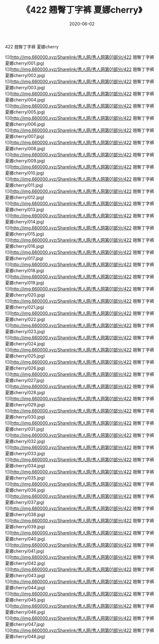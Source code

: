 ﻿---
layout: post
title:  《422 翘臀丁字裤 夏娜cherry》
date:   2020-06-02
img: http://img.660000.xyz/Sharelink/秀人网/秀人网第01部分/422 翘臀丁字裤 夏娜cherry/000.jpg
categories: [美女, 清纯, 唯美]
---

422 翘臀丁字裤 夏娜cherry

  ![](http://img.660000.xyz/Sharelink/秀人网/秀人网第01部分/422 翘臀丁字裤 夏娜cherry/001.jpg) <br> ![](http://img.660000.xyz/Sharelink/秀人网/秀人网第01部分/422 翘臀丁字裤 夏娜cherry/002.jpg) <br> ![](http://img.660000.xyz/Sharelink/秀人网/秀人网第01部分/422 翘臀丁字裤 夏娜cherry/003.jpg) <br> ![](http://img.660000.xyz/Sharelink/秀人网/秀人网第01部分/422 翘臀丁字裤 夏娜cherry/004.jpg) <br> ![](http://img.660000.xyz/Sharelink/秀人网/秀人网第01部分/422 翘臀丁字裤 夏娜cherry/005.jpg) <br> ![](http://img.660000.xyz/Sharelink/秀人网/秀人网第01部分/422 翘臀丁字裤 夏娜cherry/006.jpg) <br> ![](http://img.660000.xyz/Sharelink/秀人网/秀人网第01部分/422 翘臀丁字裤 夏娜cherry/007.jpg) <br> ![](http://img.660000.xyz/Sharelink/秀人网/秀人网第01部分/422 翘臀丁字裤 夏娜cherry/008.jpg) <br> ![](http://img.660000.xyz/Sharelink/秀人网/秀人网第01部分/422 翘臀丁字裤 夏娜cherry/009.jpg) <br> ![](http://img.660000.xyz/Sharelink/秀人网/秀人网第01部分/422 翘臀丁字裤 夏娜cherry/010.jpg) <br> ![](http://img.660000.xyz/Sharelink/秀人网/秀人网第01部分/422 翘臀丁字裤 夏娜cherry/011.jpg) <br> ![](http://img.660000.xyz/Sharelink/秀人网/秀人网第01部分/422 翘臀丁字裤 夏娜cherry/012.jpg) <br> ![](http://img.660000.xyz/Sharelink/秀人网/秀人网第01部分/422 翘臀丁字裤 夏娜cherry/013.jpg) <br> ![](http://img.660000.xyz/Sharelink/秀人网/秀人网第01部分/422 翘臀丁字裤 夏娜cherry/014.jpg) <br> ![](http://img.660000.xyz/Sharelink/秀人网/秀人网第01部分/422 翘臀丁字裤 夏娜cherry/015.jpg) <br> ![](http://img.660000.xyz/Sharelink/秀人网/秀人网第01部分/422 翘臀丁字裤 夏娜cherry/016.jpg) <br> ![](http://img.660000.xyz/Sharelink/秀人网/秀人网第01部分/422 翘臀丁字裤 夏娜cherry/017.jpg) <br> ![](http://img.660000.xyz/Sharelink/秀人网/秀人网第01部分/422 翘臀丁字裤 夏娜cherry/018.jpg) <br> ![](http://img.660000.xyz/Sharelink/秀人网/秀人网第01部分/422 翘臀丁字裤 夏娜cherry/019.jpg) <br> ![](http://img.660000.xyz/Sharelink/秀人网/秀人网第01部分/422 翘臀丁字裤 夏娜cherry/020.jpg) <br> ![](http://img.660000.xyz/Sharelink/秀人网/秀人网第01部分/422 翘臀丁字裤 夏娜cherry/021.jpg) <br> ![](http://img.660000.xyz/Sharelink/秀人网/秀人网第01部分/422 翘臀丁字裤 夏娜cherry/022.jpg) <br> ![](http://img.660000.xyz/Sharelink/秀人网/秀人网第01部分/422 翘臀丁字裤 夏娜cherry/023.jpg) <br> ![](http://img.660000.xyz/Sharelink/秀人网/秀人网第01部分/422 翘臀丁字裤 夏娜cherry/024.jpg) <br> ![](http://img.660000.xyz/Sharelink/秀人网/秀人网第01部分/422 翘臀丁字裤 夏娜cherry/025.jpg) <br> ![](http://img.660000.xyz/Sharelink/秀人网/秀人网第01部分/422 翘臀丁字裤 夏娜cherry/026.jpg) <br> ![](http://img.660000.xyz/Sharelink/秀人网/秀人网第01部分/422 翘臀丁字裤 夏娜cherry/027.jpg) <br> ![](http://img.660000.xyz/Sharelink/秀人网/秀人网第01部分/422 翘臀丁字裤 夏娜cherry/028.jpg) <br> ![](http://img.660000.xyz/Sharelink/秀人网/秀人网第01部分/422 翘臀丁字裤 夏娜cherry/029.jpg) <br> ![](http://img.660000.xyz/Sharelink/秀人网/秀人网第01部分/422 翘臀丁字裤 夏娜cherry/030.jpg) <br> ![](http://img.660000.xyz/Sharelink/秀人网/秀人网第01部分/422 翘臀丁字裤 夏娜cherry/031.jpg) <br> ![](http://img.660000.xyz/Sharelink/秀人网/秀人网第01部分/422 翘臀丁字裤 夏娜cherry/032.jpg) <br> ![](http://img.660000.xyz/Sharelink/秀人网/秀人网第01部分/422 翘臀丁字裤 夏娜cherry/033.jpg) <br> ![](http://img.660000.xyz/Sharelink/秀人网/秀人网第01部分/422 翘臀丁字裤 夏娜cherry/034.jpg) <br> ![](http://img.660000.xyz/Sharelink/秀人网/秀人网第01部分/422 翘臀丁字裤 夏娜cherry/035.jpg) <br> ![](http://img.660000.xyz/Sharelink/秀人网/秀人网第01部分/422 翘臀丁字裤 夏娜cherry/036.jpg) <br> ![](http://img.660000.xyz/Sharelink/秀人网/秀人网第01部分/422 翘臀丁字裤 夏娜cherry/037.jpg) <br> ![](http://img.660000.xyz/Sharelink/秀人网/秀人网第01部分/422 翘臀丁字裤 夏娜cherry/038.jpg) <br> ![](http://img.660000.xyz/Sharelink/秀人网/秀人网第01部分/422 翘臀丁字裤 夏娜cherry/039.jpg) <br> ![](http://img.660000.xyz/Sharelink/秀人网/秀人网第01部分/422 翘臀丁字裤 夏娜cherry/040.jpg) <br> ![](http://img.660000.xyz/Sharelink/秀人网/秀人网第01部分/422 翘臀丁字裤 夏娜cherry/041.jpg) <br> ![](http://img.660000.xyz/Sharelink/秀人网/秀人网第01部分/422 翘臀丁字裤 夏娜cherry/042.jpg) <br> ![](http://img.660000.xyz/Sharelink/秀人网/秀人网第01部分/422 翘臀丁字裤 夏娜cherry/043.jpg) <br> ![](http://img.660000.xyz/Sharelink/秀人网/秀人网第01部分/422 翘臀丁字裤 夏娜cherry/044.jpg) <br> ![](http://img.660000.xyz/Sharelink/秀人网/秀人网第01部分/422 翘臀丁字裤 夏娜cherry/045.jpg) <br> ![](http://img.660000.xyz/Sharelink/秀人网/秀人网第01部分/422 翘臀丁字裤 夏娜cherry/046.jpg) <br> ![](http://img.660000.xyz/Sharelink/秀人网/秀人网第01部分/422 翘臀丁字裤 夏娜cherry/047.jpg) <br> ![](http://img.660000.xyz/Sharelink/秀人网/秀人网第01部分/422 翘臀丁字裤 夏娜cherry/048.jpg) <br>